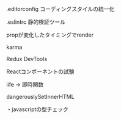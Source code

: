 .editorconfig
コーディングスタイルの統一化

.eslintrc
静的検証ツール

propが変化したタイミングでrender

karma

Redux DevTools

Reactコンポーネントの試験

iife → 即時関数

dangerouslySetInnerHTML

・javascriptの型チェック